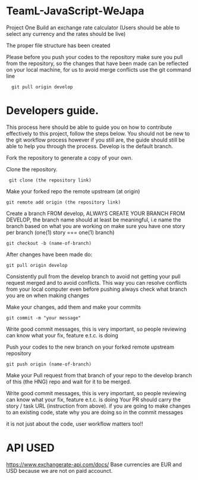 # TeamL-JavaScript-WeJapa

Project One 
Build an exchange rate calculator 
(Users should be able to select any currency and the rates should be live)

The proper file structure has been created

Please before you push your codes to the repository make sure you pull from the repository, 
so the changes that have been made can be reflected on your local machine, for us to avoid merge conflicts use the git command line

      git pull origin develop

# Developers guide.

This process here should be able to guide you on how to contribute effectively to this project, follow the steps below. 
You should not be new to the git workflow process however if you still are, the guide should still be able to help you through the process.
Develop is the default branch.

  Fork the repository to generate a copy of your own.

  Clone the repository.

     git clone (the repository link)

  Make your forked repo the remote upstream (at origin)

    git remote add origin (the repository link)

   Create a branch FROM develop, ALWAYS CREATE YOUR BRANCH FROM DEVELOP, the branch name should at least be meaningful, 
   i.e name the branch based on what you are working on make sure you have one story per branch (one(1) story === one(1) branch)

    git checkout -b (name-of-branch)

After changes have been made do:

    git pull origin develop

Consistently pull from the develop branch to avoid not getting your pull request merged and to avoid conflicts. 
This way you can resolve conflicts from your local computer even before pushing always check what branch you are on when making changes

  Make your changes, add them and make your commits

    git commit -m "your message"

Write good commit messages, this is very important, so people reviewing can know what your fix, feature e.t.c. is doing

   Push your codes to the new branch on your forked remote upstream repository

    git push origin (name-of-branch)

Make your Pull request from that branch of your repo to the develop branch of this (the HNG) repo and wait for it to be merged.

Write good commit messages, this is very important, so people reviewing can know what your fix, feature e.t.c. 
is doing Your PR should carry the story / task URL (instruction from above). if you are going to make changes to an existing code, 
state why you are doing so in the commit messages

it is not just about the code, user workflow matters too!!

# API USED
https://www.exchangerate-api.com/docs/
Base currencies are EUR and USD because we are not on paid accounct.
